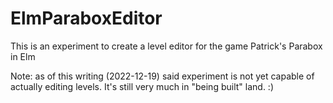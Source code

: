 # ElmParaboxEditor
This is an experiment to create a level editor for the game Patrick's Parabox in Elm

Note: as of this writing (2022-12-19) said experiment is not yet capable of actually editing levels. It's still very much in "being built" land. :)
